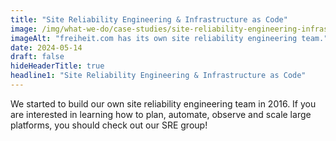 ```yaml
---
title: "Site Reliability Engineering & Infrastructure as Code"
image: /img/what-we-do/case-studies/site-reliability-engineering-infrastructure-as-code.webp
imageAlt: "freiheit.com has its own site reliability engineering team."
date: 2024-05-14
draft: false
hideHeaderTitle: true
headline1: "Site Reliability Engineering & Infrastructure as Code"
---
```


We started to build our own site reliability engineering team in 2016. If you are interested in learning how to plan, automate, observe and scale large platforms, you should check out our SRE group!
